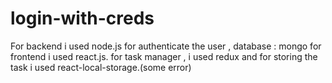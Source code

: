 # login-with-creds

For backend i used node.js for authenticate the user , database : mongo
for frontend i used react.js.
for task manager , i used redux and for storing the task i used react-local-storage.(some error)

